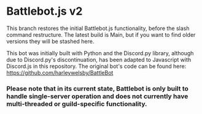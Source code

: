 # Battlebot.js v2
This branch restores the initial Battlebot.js functionality, before the slash command restructure. The latest build is Main, but if you want to find older versions they will be stashed here.

This bot was initially built with Python and the Discord.py library, although due to Discord.py's discontinuation, has been adapted to Javascript with Discord.js in this repository. The original bot's code can be found here: https://github.com/harleywelsby/BattleBot

### Please note that in its current state, Battlebot is only built to handle single-server operation and does not currently have multi-threaded or guild-specific functionality.
